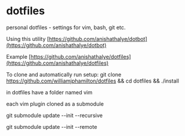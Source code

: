 # dotfiles
personal dotfiles - settings for vim, bash, git etc.

Using this utility 
[https://github.com/anishathalye/dotbot](https://github.com/anishathalye/dotbot)

Example 
[https://github.com/anishathalye/dotfiles](https://github.com/anishathalye/dotfiles)

To clone and automatically run setup: 
git clone https://github.com/williamjphamilton/dotfiles && cd dotfiles && ./install

in dotfiles have a folder named vim

each vim plugin cloned as a submodule 

git submodule update --init --recursive

git submodule update --init --remote
